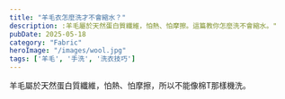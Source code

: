 ```yaml
---
title: "羊毛衣怎麼洗才不會縮水？"
description: :羊毛屬於天然蛋白質纖維，怕熱、怕摩擦。這篇教你怎麼洗不會縮水。"
pubDate: 2025-05-18
category: "Fabric"
heroImage: "/images/wool.jpg"
tags: ['羊毛', '手洗', '洗衣技巧']
---
```


羊毛屬於天然蛋白質纖維，怕熱、怕摩擦，所以不能像棉T那樣機洗。
